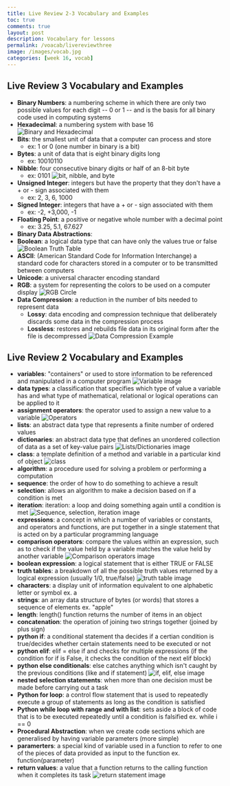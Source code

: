 ```yaml
---
title: Live Review 2-3 Vocabulary and Examples
toc: true
comments: true
layout: post
description: Vocabulary for lessons
permalink: /voacab/livereviewthree
image: /images/vocab.jpg
categories: [week 16, vocab]
---
```


## Live Review 3 Vocabulary and Examples

- **Binary Numbers**: a numbering scheme in which there are only two possible values for each digit -- 0 or 1 -- and is the basis for all binary code used in computing systems
- **Hexadecimal**: a numbering system with base 16
![Binary and Hexadecimal]({{site.baseurl}}/images/hexadecimal.jpg)
- **Bits**: the smallest unit of data that a computer can process and store
    - ex: 1 or 0 (one number in binary is a bit)
- **Bytes**: a unit of data that is eight binary digits long
    - ex: 10010110
- **Nibble**: four consecutive binary digits or half of an 8-bit byte
    - ex: 0101
![bit, nibble, and byte]({{site.baseurl}}/images/bitnibbleandbyte.png)
- **Unsigned Integer**: integers but have the property that they don't have a + or - sign associated with them
    - ex: 2, 3, 6, 1000
- **Signed Integer**: integers that have a + or - sign associated with them
    - ex: -2, +3,000, -1
- **Floating Point**: a positive or negative whole number with a decimal point
    - ex: 3.25, 5.1, 67.627
- **Binary Data Abstractions**:
- **Boolean**: a logical data type that can have only the values true or false
![Boolean Truth Table]({{site.baseurl}}/images/booleantruthtable.png)
- **ASCII**: (American Standard Code for Information Interchange) a standard code for characters stored in a computer or to be transmitted between computers
- **Unicode**: a universal character encoding standard
- **RGB**: a system for representing the colors to be used on a computer display
![RGB Circle]({{site.baseurl}}/images/rgb.png)
- **Data Compression**: a reduction in the number of bits needed to represent data
    - **Lossy**: data encoding and compression technique that deliberately discards some data in the compression process
    - **Lossless**: restores and rebuilds file data in its original form after the file is decompressed
![Data Compression Example]({{site.baseurl}}/images/catlosseyandlossless.jpg)

## Live Review 2 Vocabulary and Examples

- **variables**: "containers" or used to store information to be referenced and manipulated in a computer program
![Variable image]({{site.baseurl}}/images/variableexample.png)
- **data types**:  a classification that specifies which type of value a variable has and what type of mathematical, relational or logical operations can be applied to it
- **assignment operators**: the operator used to assign a new value to a variable
![Operators]({{site.baseurl}}/images/operator.png)
- **lists**: an abstract data type that represents a finite number of ordered values
- **dictionaries**: an abstract data type that defines an unordered collection of data as a set of key-value pairs
![Lists/Dictionaries image]({{site.baseurl}}/images/listdict.png)
- **class**:  a template definition of a method and variable in a particular kind of object
![class]({{site.baseurl}}/images/classexample.png)
- **algorithm**: a procedure used for solving a problem or performing a computation
- **sequence**: the order of how to do something to achieve a result
- **selection**: allows an algorithm to make a decision based on if a condition is met
- **iteration**: iteration: a loop and doing something again until a condition is met
![Sequence, selection, iteration image]({{site.baseurl}}/images/sequence.jpg)
- **expressions**: a concept in which a number of variables or constants, and operators and functions, are put together in a single statement that is acted on by a particular programming language
- **comparison operators**: compare the values within an expression, such as to check if the value held by a variable matches the value held by another variable
![Comparison operators image]({{site.baseurl}}/images/comparison.png)
- **boolean expression**: a logical statement that is either TRUE or FALSE
- **truth tables**: a breakdown of all the possible truth values returned by a logical expression (usually 1/0, true/false)
![truth table image]({{site.baseurl}}/images/truth.jpg)
- **characters**: a display unit of information equivalent to one alphabetic letter or symbol ex. a
- **strings**: an array data structure of bytes (or words) that stores a sequence of elements ex. "apple"
- **length**: length() function returns the number of items in an object
- **concatenation**: the operation of joining two strings together (joined by plus sign)
- **python if**: a conditional statement tha decides if a certian condition is true/decides whether certain statements need to be executed or not
- **python elif**: elif = else if and checks for multiple expressions (if the condition for if is False, it checks the condition of the next elif block)
- **python else conditionals**: else catches anything which isn't caught by the previous conditions (like and if statement)
![if, elif, else image]({{site.baseurl}}/images/elif.png)
- **nested selection statements**: when more than one decision must be made before carrying out a task
- **Python for loop**: a control flow statement that is used to repeatedly execute a group of statements as long as the condition is satisfied 
- **Python while loop with range and with list**:  sets aside a block of code that is to be executed repeatedly until a condition is falsified ex. while i == 0
- **Procedural Abstraction**: when we create code sections which are generalised by having variable parameters (more simple)
- **paramerters**: a special kind of variable used in a function to refer to one of the pieces of data provided as input to the function ex. function(parameter)
- **return values**: a value that a function returns to the calling function when it completes its task 
![return statement image]({{site.baseurl}}/images/return.png)